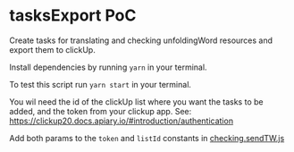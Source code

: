# tasksExport PoC

Create tasks for translating and checking unfoldingWord resources and export them to clickUp.

Install dependencies by running ```yarn``` in your terminal.

To test this script run ```yarn start``` in your terminal.

You wil need the id of the clickUp list where you want the tasks to be added, and the token from your clickup app. See: <https://clickup20.docs.apiary.io/#introduction/authentication>

Add both params to the ```token``` and ```listId``` constants in [checking.sendTW.js](./res/checking.sendTW.js)
